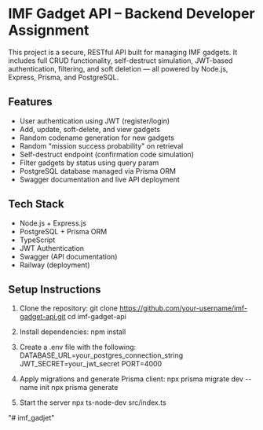 # IMF Gadget API – Backend Developer Assignment
This project is a secure, RESTful API built for managing IMF gadgets. It includes full CRUD functionality, self-destruct simulation, JWT-based authentication, filtering, and soft deletion — all powered by Node.js, Express, Prisma, and PostgreSQL.

## Features
- User authentication using JWT (register/login)
- Add, update, soft-delete, and view gadgets
- Random codename generation for new gadgets
- Random "mission success probability" on retrieval
- Self-destruct endpoint (confirmation code simulation)
- Filter gadgets by status using query param
- PostgreSQL database managed via Prisma ORM
- Swagger documentation and live API deployment

## Tech Stack
- Node.js + Express.js
- PostgreSQL + Prisma ORM
- TypeScript
- JWT Authentication
- Swagger (API documentation)
- Railway (deployment)

## Setup Instructions
1. Clone the repository:
git clone https://github.com/your-username/imf-gadget-api.git
cd imf-gadget-api

2. Install dependencies:
npm install

3. Create a .env file with the following:
DATABASE_URL=your_postgres_connection_string
JWT_SECRET=your_jwt_secret
PORT=4000

4. Apply migrations and generate Prisma client:
npx prisma migrate dev --name init
npx prisma generate

5. Start the server
npx ts-node-dev src/index.ts


"# imf_gadjet" 
